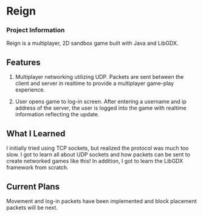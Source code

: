 # Reign
### Project Information

Reign is a multiplayer, 2D sandbox game built with Java and LibGDX.

## Features

1) Multiplayer networking utilizing UDP. Packets are sent between the client and server in realtime to provide a multiplayer game-play experience.


2) User opens game to log-in screen. After entering a username and ip address of the server, the user is logged into the game with realtime information reflecting the update.

## What I Learned
I initially tried using TCP sockets, but realized the protocol was much too slow. I got to learn all about UDP sockets and how packets can be sent to create networked games like this! In addition, I got to learn the LibGDX framework from scratch.


## Current Plans
Movement and log-in packets have been implemented and block placement packets will be next.
